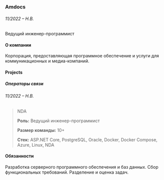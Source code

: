 ### Amdocs
###### <div class='dateRange'>11/2022 – Н.В.</div>

Ведущий инженер-программист

#### О компании
Корпорация, предоставляющая программное обеспечение и услуги для коммуникационных и медиа-компаний.

#### Projects

##### Операторы связи
###### <div class='dateRange'>11/2022 – Н.В.</div>

> NDA
>
> **Роль:** Ведущий инженер-программист
>
> **Размер команды:** 10+
>
> **Стек:** ASP.NET Core, PostgreSQL, Oracle, Docker, Docker Compose, Azure, Linux, NDA

#### Обязанности
Разработка серверного программного обеспечения и баз данных. Сбор функциональных требований. Разделение и оценка задач.